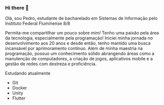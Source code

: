 
### Hi there 👋
Olá, sou Pedro, estudante de bacharelado em Sistemas de Informação pelo Instituto Federal Fluminense 8/8

Permita-me compartilhar um pouco sobre mim! Tenho uma paixão pela área da tecnologia, especialmente pela programação! Iniciei minha jornada no desenvolvimento aos 20 anos e desde então, tenho mantido uma busca incansável por aprimoramento contínuo. Além de minha maestria na programação, possuo um conhecimento sólido abrangendo áreas como a manutenção de computadores, a criação de jogos, aplicativos mobile e a gestão de redes com destreza e proficiência.

Estudando atualmente

- Git
- Docker
- Unity
- Flutter
